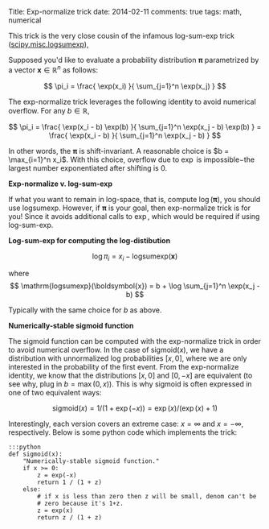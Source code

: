 Title: Exp-normalize trick
date: 2014-02-11
comments: true
tags: math, numerical

This trick is the very close cousin of the infamous log-sum-exp trick
([scipy.misc.logsumexp](http://docs.scipy.org/doc/scipy/reference/generated/scipy.misc.logsumexp.html)),

Supposed you'd like to evaluate a probability distribution $\boldsymbol{\pi}$
parametrized by a vector $\boldsymbol{x} \in \mathbb{R}^n$ as follows:

$$
\pi_i = \frac{ \exp(x_i) }{ \sum_{j=1}^n \exp(x_j) }
$$

The exp-normalize trick leverages the following identity to avoid numerical
overflow. For any $b \in \mathbb{R}$,

$$
\pi_i
= \frac{ \exp(x_i - b) \exp(b) }{ \sum_{j=1}^n \exp(x_j - b) \exp(b) }
= \frac{ \exp(x_i - b) }{ \sum_{j=1}^n \exp(x_j - b) }
$$

In other words, the $\boldsymbol{\pi}$ is shift-invariant. A reasonable choice
is $b = \max_{i=1}^n x_i$. With this choice, overflow due to $\exp$ is
impossible$-$the largest number exponentiated after shifting is $0$.

**Exp-normalize v. log-sum-exp**

If what you want to remain in log-space, that is, compute
$\log(\boldsymbol{\pi})$, you should use logsumexp. However, if
$\boldsymbol{\pi}$ is your goal, then exp-normalize trick is for you! Since it
avoids additional calls to $\exp$, which would be required if using log-sum-exp.


**Log-sum-exp for computing the log-distibution**

$$
\log \pi_i = x_i - \mathrm{logsumexp}(\boldsymbol{x})
$$

where
$$
\mathrm{logsumexp}(\boldsymbol{x}) = b + \log \sum_{j=1}^n \exp(x_j - b)
$$

Typically with the same choice for $b$ as above.

**Numerically-stable sigmoid function**

The sigmoid function can be computed with the exp-normalize trick in order to
avoid numerical overflow. In the case of $\text{sigmoid}(x)$, we have a
distribution with unnormalized log probabilities $[x,0]$, where we are only
interested in the probability of the first event. From the exp-normalize
identity, we know that the distributions $[x,0]$ and $[0,-x]$ are equivalent (to
see why, plug in $b=\max(0,x)$). This is why sigmoid is often expressed in one
of two equivalent ways:

$$
\text{sigmoid}(x) = 1/(1+\exp(-x)) = \exp(x) / (\exp(x) + 1)
$$

Interestingly, each version covers an extreme case: $x=\infty$ and $x=-\infty$,
respectively. Below is some python code which implements the trick:

    :::python
    def sigmoid(x):
        "Numerically-stable sigmoid function."
        if x >= 0:
            z = exp(-x)
            return 1 / (1 + z)
        else:
            # if x is less than zero then z will be small, denom can't be
            # zero because it's 1+z.
            z = exp(x)
            return z / (1 + z)
